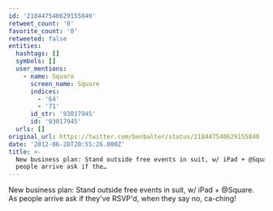 ```yaml
---
id: '218447540629155840'
retweet_count: '0'
favorite_count: '0'
retweeted: false
entities:
  hashtags: []
  symbols: []
  user_mentions:
    - name: Square
      screen_name: Square
      indices:
        - '64'
        - '71'
      id_str: '93017945'
      id: '93017945'
  urls: []
original_url: https://twitter.com/benbalter/status/218447540629155840
date: '2012-06-28T20:55:26.000Z'
title: >-
  New business plan: Stand outside free events in suit, w/ iPad + @Square. As
  people arrive ask if the…
---
```


New business plan: Stand outside free events in suit, w/ iPad + @Square. As people arrive ask if they've RSVP'd, when they say no, ca-ching!